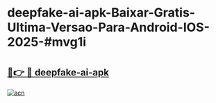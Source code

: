 # deepfake-ai-apk-Baixar-Gratis-Ultima-Versao-Para-Android-IOS-2025-#mvg1i

# <h2><a href="https://ainizakaria.my?title=deepfake-ai-apk&ref=24M">🔗👉 🔴 deepfake-ai-apk</a></h2>

[![acn](https://github.com/user-attachments/assets/0f9c940e-d8b0-45ae-aac7-cd30a18b3e1c)](https://ainizakaria.my?title=deepfake-ai-apk&ref=24M)

